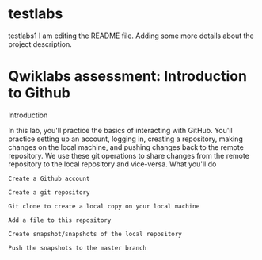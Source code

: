 # testlabs
testlabs1
I am editing the README file. Adding some more details about the project description.
####



# Qwiklabs assessment: Introduction to Github
Introduction

In this lab, you'll practice the basics of interacting with GitHub. You'll practice setting up an account, logging in, creating a repository, making changes on the local machine, and pushing changes back to the remote repository. We use these git operations to share changes from the remote repository to the local repository and vice-versa.
What you'll do

    Create a Github account

    Create a git repository

    Git clone to create a local copy on your local machine

    Add a file to this repository

    Create snapshot/snapshots of the local repository

    Push the snapshots to the master branch
